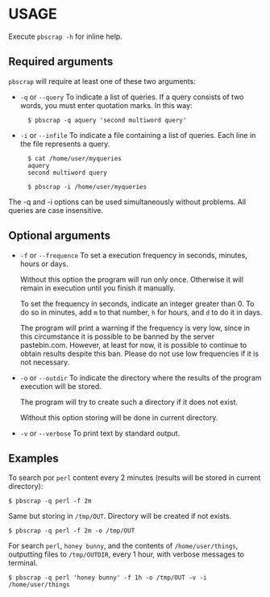 USAGE
=====

Execute `pbscrap -h` for inline help.

## Required arguments

`pbscrap` will require at least one of these two arguments:

* `-q` or `--query`
    To indicate a list of queries. If a query consists of two words, you must
    enter quotation marks. In this way:

        $ pbscrap -q aquery 'second multiword query'

* `-i` or `--infile`
    To indicate a file containing a list of queries. Each line in the file
    represents a query.

        $ cat /home/user/myqueries
        aquery
        second multiword query

        $ pbscrap -i /home/user/myqueries

The -q and -i options can be used simultaneously without problems. All queries
are case insensitive.

## Optional arguments

* `-f` or `--frequence`
    To set a execution frequency in seconds, minutes, hours or days.

    Without this option the program will run only once. Otherwise it will
    remain in execution until you finish it manually.

    To set the frequency in seconds, indicate an integer greater than 0.  To
    do so in minutes, add `m` to that number, `h` for hours, and `d` to do it
    in days.

    The program will print a warning if the frequency is very low, since in
    this circumstance it is possible to be banned by the server pastebin.com.
    However, at least for now, it is possible to continue to obtain results
    despite this ban. Please do not use low frequencies if it is not necessary.

* `-o` or `--outdir`
    To indicate the directory where the results of the program execution will
    be stored.

    The program will try to create such a directory if it does not exist.

    Without this option storing will be done in current directory.

* `-v` or `--verbose`
    To print text by standard output.

## Examples

To search por `perl` content every 2 minutes (results will be stored in
 current directory):

    $ pbscrap -q perl -f 2m

Same but storing in `/tmp/OUT`. Directory will be created if not exists.

    $ pbscrap -q perl -f 2m -o /tmp/OUT

For search `perl`, `honey bunny`, and the contents of `/home/user/things`,
outputting files to `/tmp/OUTDIR`, every 1 hour, with verbose messages to
terminal.

    $ pbscrap -q perl 'honey bunny' -f 1h -o /tmp/OUT -v -i /home/user/things
